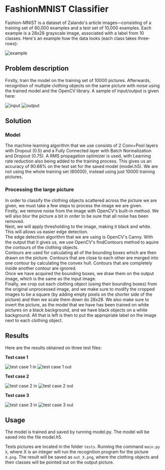 # FashionMNIST Classifier

Fashion-MNIST is a dataset of Zalando's article images—consisting of a training set of 60,000 examples and a test set of 10,000 examples. Each example is a 28x28 grayscale image, associated with a label from 10 classes. Here's an example how the data looks (each class takes three-rows):

![example](img/fashion-mnist-sprite.png)

## Problem description

Firstly, train the model on the training set of 10000 pictures. Afterwards, recognition of multiple clothing objects on the same picture with noise using the trained model and the OpenCV library. A sample of input/output is given here:

![input](tests/0.png)
![output](tests/0_sol.png)

## Solution

### Model

The machine learning algorithm that we use consists of 2 Conv+Pool layers with Dropout (0.5) and a Fully Connected layer with Batch Normalization and Dropout (0.75). A RMS propagation optimizer is used, with Learning rate reduction also being added to the training process. This gives us an accuracy of 90.68% on the test set for the saved model (model.h5). We are not using the whole training set (60000), instead using just 10000 training pictures.

### Processing the large picture

In order to classify the clothing objects scattered across the picture we are given, we must take a few steps to process the image we are given.  
Firstly, we remove noise from the image with OpenCV's built-in method. We will also blur the picture a bit in order to be sure that all noise has been removed.  
Next, we will apply thresholding to the image, making it black and white. This will allows us easier edge detection.  
The edge detection algorithm that we are using is OpenCV's Canny. With the output that it gives us, we use OpenCV's findContours method to aquire the contours of the clothing objects.  
Contours are used for calculating all of the bounding boxes which are then drawn on the picture. Contours that are close to each other are merged into one contour by calculating the convex hull. Contours that are completely inside another contour are ignored.  
Once we have acquired the bounding boxes, we draw them on the output image, which is the same as the input image.  
Finally, we crop out each clothing object (using their bounding boxes) from the original unprocessed image, and we make sure to modify the cropped images to be a square (by adding empty pixels on the shorter side of the picture) and then we scale them down do 28x28. We also make sure to invert the picture, as the model that we have has been trained on white pictures on a black background, and we have black objects on a white background. All that is left is then to put the appropriate label on the image next to each clothing object.

## Results

Here are the results obtained on three test files:

**Test case 1**

![test case 1 in](tests/0.png)
![test case 1 out](tests/out_0.png)

**Test case 2**

![test case 2 in](tests/1.png)
![test case 2 out](tests/out_1.png)

**Test case 3**

![test case 3 in](tests/2.png)
![test case 3 out](tests/out_2.png)

## Usage

The model is trained and saved by running model.py. The model will be saved into the file model.h5.

Tests pictures are located in the folder `tests`. Running the command `main.py X`, where X is an integer will run the recognition program for the picture `X.png`. The result will be saved as `out_X.png`, where the clothing objects and their classes will be pointed out on the output picture.
